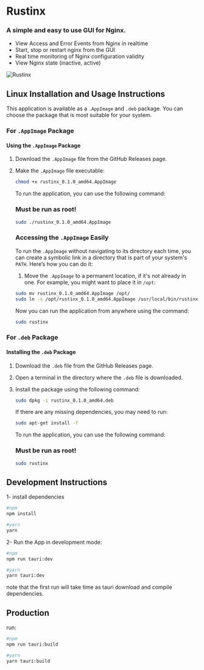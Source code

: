 # Rustinx
### A simple and easy to use GUI for Nginx.
- View Access and Error Events from Nginx in realtime
- Start, stop or restart nginx from the GUI
- Real time monitoring of Nginx configuration validity
- View Nginx state (inactive, active)
<!-- Screenshot -->
![Rustinx](https://i.imgur.com/ty9oqBo.png)
## Linux Installation and Usage Instructions
This application is available as a `.AppImage` and `.deb` package. You can choose the package that is most suitable for your system.
### For `.AppImage` Package

#### Using the `.AppImage` Package

1. Download the `.AppImage` file from the GitHub Releases page.
2. Make the `.AppImage` file executable:
   ```bash
   chmod +x rustinx_0.1.0_amd64.AppImage
   ```
    To run the application, you can use the following command:
    ### Must be run as root!
    ```bash
    sudo ./rustinx_0.1.0_amd64.AppImage
    ```
    ### Accessing the `.AppImage` Easily

    To run the `.AppImage` without navigating to its directory each time, you can create a symbolic link in a directory that is part of your system's `PATH`. Here’s how you can do it:

    1. Move the `.AppImage` to a permanent location, if it's not already in one. For example, you might want to place it in `/opt`:

    ```bash
    sudo mv rustinx_0.1.0_amd64.AppImage /opt/
    sudo ln -s /opt/rustinx_0.1.0_amd64.AppImage /usr/local/bin/rustinx
    ```
    Now you can run the application from anywhere using the command:
    ```bash
    sudo rustinx
    ```
### For `.deb` Package

#### Installing the `.deb` Package

1. Download the `.deb` file from the GitHub Releases page.
2. Open a terminal in the directory where the `.deb` file is downloaded.
3. Install the package using the following command:

   ```bash
   sudo dpkg -i rustinx_0.1.0_amd64.deb
   ```
    If there are any missing dependencies, you may need to run:

    ```bash
    sudo apt-get install -f
    ```

    To run the application, you can use the following command:
    ### Must be run as root!
    ```bash
    sudo rustinx
    ```


## Development Instructions

1- install dependencies

```sh
#npm
npm install

#yarn
yarn
```

2- Run the App in development mode:

```sh
#npm
npm run tauri:dev

#yarn
yarn tauri:dev
```

note that the first run will take time as tauri download and compile dependencies.

## Production

run:

```sh
#npm
npm run tauri:build

#yarn
yarn tauri:build
```
